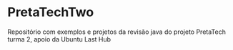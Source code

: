 # PretaTechTwo
Repositório com exemplos e projetos da revisão java do projeto PretaTech turma 2, apoio da Ubuntu Last Hub
